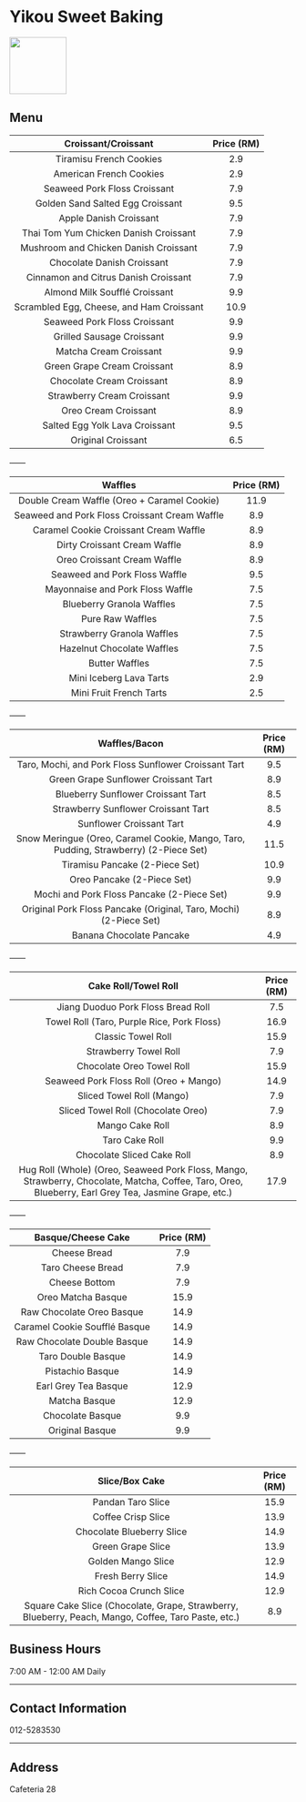 # Yikou Sweet Baking

<img src="https://img.xmummap.com/ly3_yikou.webp" width="100" height="100" >

## Menu

|           Croissant/Croissant            | Price (RM) |
| :--------------------------------------: | :--------: |
|         Tiramisu French Cookies          |    2.9     |
|         American French Cookies          |    2.9     |
|       Seaweed Pork Floss Croissant       |    7.9     |
|     Golden Sand Salted Egg Croissant     |    9.5     |
|          Apple Danish Croissant          |    7.9     |
|  Thai Tom Yum Chicken Danish Croissant   |    7.9     |
|  Mushroom and Chicken Danish Croissant   |    7.9     |
|        Chocolate Danish Croissant        |    7.9     |
|   Cinnamon and Citrus Danish Croissant   |    7.9     |
|      Almond Milk Soufflé Croissant       |    9.9     |
| Scrambled Egg, Cheese, and Ham Croissant |    10.9    |
|       Seaweed Pork Floss Croissant       |    9.9     |
|        Grilled Sausage Croissant         |    9.9     |
|          Matcha Cream Croissant          |    9.9     |
|       Green Grape Cream Croissant        |    8.9     |
|        Chocolate Cream Croissant         |    8.9     |
|        Strawberry Cream Croissant        |    9.9     |
|           Oreo Cream Croissant           |    8.9     |
|      Salted Egg Yolk Lava Croissant      |    9.5     |
|            Original Croissant            |    6.5     |

——

|                    Waffles                    | Price (RM) |
| :-------------------------------------------: | :--------: |
|  Double Cream Waffle (Oreo + Caramel Cookie)  |    11.9    |
| Seaweed and Pork Floss Croissant Cream Waffle |    8.9     |
|     Caramel Cookie Croissant Cream Waffle     |    8.9     |
|         Dirty Croissant Cream Waffle          |    8.9     |
|          Oreo Croissant Cream Waffle          |    8.9     |
|         Seaweed and Pork Floss Waffle         |    9.5     |
|       Mayonnaise and Pork Floss Waffle        |    7.5     |
|           Blueberry Granola Waffles           |    7.5     |
|               Pure Raw Waffles                |    7.5     |
|          Strawberry Granola Waffles           |    7.5     |
|          Hazelnut Chocolate Waffles           |    7.5     |
|                Butter Waffles                 |    7.5     |
|            Mini Iceberg Lava Tarts            |    2.9     |
|            Mini Fruit French Tarts            |    2.5     |

——

|                                    Waffles/Bacon                                     | Price (RM) |
| :----------------------------------------------------------------------------------: | :--------: |
|                 Taro, Mochi, and Pork Floss Sunflower Croissant Tart                 |    9.5     |
|                         Green Grape Sunflower Croissant Tart                         |    8.9     |
|                          Blueberry Sunflower Croissant Tart                          |    8.5     |
|                         Strawberry Sunflower Croissant Tart                          |    8.5     |
|                               Sunflower Croissant Tart                               |    4.9     |
| Snow Meringue (Oreo, Caramel Cookie, Mango, Taro, Pudding, Strawberry) (2-Piece Set) |    11.5    |
|                            Tiramisu Pancake (2-Piece Set)                            |    10.9    |
|                              Oreo Pancake (2-Piece Set)                              |    9.9     |
|                      Mochi and Pork Floss Pancake (2-Piece Set)                      |    9.9     |
|          Original Pork Floss Pancake (Original, Taro, Mochi) (2-Piece Set)           |    8.9     |
|                               Banana Chocolate Pancake                               |    4.9     |

——

|                                                                 Cake Roll/Towel Roll                                                                 | Price (RM) |
| :--------------------------------------------------------------------------------------------------------------------------------------------------: | :--------: |
|                                                          Jiang Duoduo Pork Floss Bread Roll                                                          |    7.5     |
|                                                      Towel Roll (Taro, Purple Rice, Pork Floss)                                                      |    16.9    |
|                                                                  Classic Towel Roll                                                                  |    15.9    |
|                                                                Strawberry Towel Roll                                                                 |    7.9     |
|                                                              Chocolate Oreo Towel Roll                                                               |    15.9    |
|                                                        Seaweed Pork Floss Roll (Oreo + Mango)                                                        |    14.9    |
|                                                             Sliced ​​Towel Roll (Mango)                                                              |    7.9     |
|                                                         Sliced ​​Towel Roll (Chocolate Oreo)                                                         |    7.9     |
|                                                                   Mango Cake Roll                                                                    |    8.9     |
|                                                                    Taro Cake Roll                                                                    |    9.9     |
|                                                             Chocolate Sliced ​​Cake Roll                                                             |    8.9     |
| Hug Roll (Whole) (Oreo, Seaweed Pork Floss, Mango, Strawberry, Chocolate, Matcha, Coffee, Taro, Oreo, Blueberry, Earl Grey Tea, Jasmine Grape, etc.) |    17.9    |

——

|      Basque/Cheese Cake       | Price (RM) |
| :---------------------------: | :--------: |
|         Cheese Bread          |    7.9     |
|       Taro Cheese Bread       |    7.9     |
|         Cheese Bottom         |    7.9     |
|      Oreo Matcha Basque       |    15.9    |
|   Raw Chocolate Oreo Basque   |    14.9    |
| Caramel Cookie Soufflé Basque |    14.9    |
|  Raw Chocolate Double Basque  |    14.9    |
|      Taro Double Basque       |    14.9    |
|       Pistachio Basque        |    14.9    |
|     Earl Grey Tea Basque      |    12.9    |
|         Matcha Basque         |    12.9    |
|       Chocolate Basque        |    9.9     |
|        Original Basque        |    9.9     |

——

|                                           Slice/Box Cake                                            | Price (RM) |
| :-------------------------------------------------------------------------------------------------: | :--------: |
|                                          Pandan Taro Slice                                          |    15.9    |
|                                         Coffee Crisp Slice                                          |    13.9    |
|                                      Chocolate Blueberry Slice                                      |    14.9    |
|                                          Green Grape Slice                                          |    13.9    |
|                                         Golden Mango Slice                                          |    12.9    |
|                                          Fresh Berry Slice                                          |    14.9    |
|                                       Rich Cocoa Crunch Slice                                       |    12.9    |
| Square Cake Slice (Chocolate, Grape, Strawberry, Blueberry, Peach, Mango, Coffee, Taro Paste, etc.) |    8.9     |

## Business Hours

7:00 AM - 12:00 AM Daily

---

## Contact Information

012-5283530

---

## Address

Cafeteria 28
